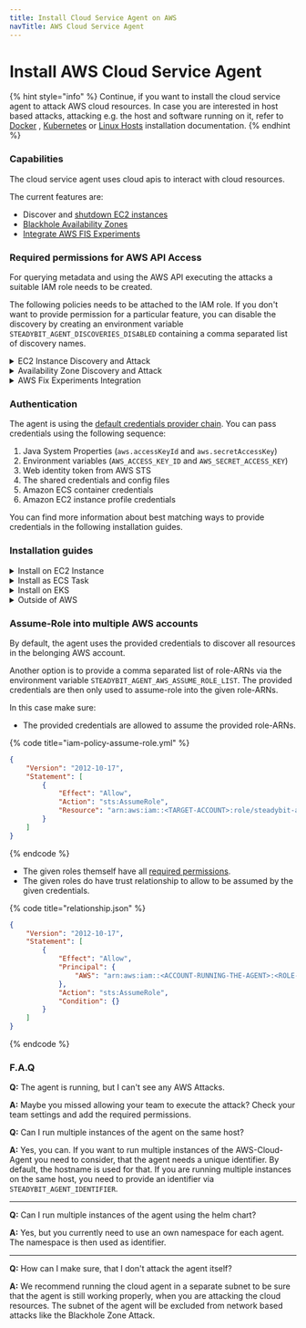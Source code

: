 ```yaml
---
title: Install Cloud Service Agent on AWS
navTitle: AWS Cloud Service Agent
---
```


# Install AWS Cloud Service Agent

{% hint style="info" %}
Continue, if you want to install the cloud service agent to attack AWS cloud resources. In case you are interested in host based attacks, attacking e.g. the host and software running on it, refer to [Docker](../docker.md) , [Kubernetes](../kubernetes/) or [Linux Hosts](../host.md) installation documentation.
{% endhint %}

### Capabilities

The cloud service agent uses cloud apis to interact with cloud resources.

The current features are:

* Discover and [shutdown EC2 instances](../../../use-steadybit/attacks/aws-cloud-attacks.md#shutdown-ec2-host)
* [Blackhole Availability Zones](../../../use-steadybit/attacks/aws-cloud-attacks.md#blackhole-zone)
* [Integrate AWS FIS Experiments](../../../use-steadybit/attacks/aws-cloud-attacks.md#fis-experiment)

### Required permissions for AWS API Access

For querying metadata and using the AWS API executing the attacks a suitable IAM role needs to be created.

The following policies needs to be attached to the IAM role. If you don't want to provide permission for a particular feature, you can disable the discovery by creating an environment variable `STEADYBIT_AGENT_DISCOVERIES_DISABLED` containing a comma separated list of discovery names.

<details>

<summary>EC2 Instance Discovery and Attack</summary>

Discovery Name: `EC2InstancesDiscovery`

{% code title="iam-policy-ec2.json" %}
```json
{
  "Version": "2012-10-17",
  "Statement": [
    {
      "Action": [
        "ec2:DescribeInstances",
        "ec2:DescribeTags",
        "ec2:StopInstances",
        "ec2:TerminateInstances",
        "ec2:StartInstances",
        "ec2:RebootInstances",
        "ec2:CreateTags"
      ],
      "Effect": "Allow",
      "Resource": "*"
    }
  ]
}
```
{% endcode %}

</details>

<details>

<summary>Availability Zone Discovery and Attack</summary>

Discovery Name: `AvailabilityZoneDiscovery`

{% code title="iam-policy-az.json" %}
```json
{
  "Version": "2012-10-17",
  "Statement": [
    {
      "Action": [
        "ec2:DescribeTags",
        "ec2:DescribeAvailabilityZones",
        "ec2:DescribeVpcs",
        "ec2:DescribeSubnets",
        "ec2:DescribeNetworkAcls",
        "ec2:CreateNetworkAcl",
        "ec2:CreateNetworkAclEntry",
        "ec2:ReplaceNetworkAclAssociation",
        "ec2:DeleteNetworkAcl",
        "ec2:CreateTags"
      ],
      "Effect": "Allow",
      "Resource": "*"
    }
  ]
}
```
{% endcode %}

</details>

<details>

<summary>AWS Fix Experiments Integration</summary>

Discovery Name: `FisExperimentTemplateDiscovery`

{% code title="iam-policy-fis.json" %}
```json
{
  "Version": "2012-10-17",
  "Statement": [
    {
      "Action": [
        "fis:ListExperimentTemplates",
        "fis:GetExperiment",
        "fis:StartExperiment",
        "fis:StopExperiment",
        "fis:TagResource"
      ],
      "Effect": "Allow",
      "Resource": "*"
    },
    {
      "Effect": "Allow",
      "Action": "iam:CreateServiceLinkedRole",
      "Resource": "arn:aws:iam::<YOUR-ACCOUNT>:role/<YOUR-ROLE-EXECUTING-FIS-EXPERIMENTS>"
    }
  ]
}
```
{% endcode %}

</details>

### Authentication

The agent is using the [default credentials provider chain](https://docs.aws.amazon.com/sdk-for-java/latest/developer-guide/credentials.html#credentials-chain). You can pass credentials using the following sequence:

1. Java System Properties (`aws.accessKeyId` and `aws.secretAccessKey`)
2. Environment variables (`AWS_ACCESS_KEY_ID` and `AWS_SECRET_ACCESS_KEY`)
3. Web identity token from AWS STS
4. The shared credentials and config files
5. Amazon ECS container credentials
6. Amazon EC2 instance profile credentials

You can find more information about best matching ways to provide credentials in the following installation guides.

### Installation guides

<details>

<summary>Install on EC2 Instance</summary>

The following command will download and run the latest steadybit agent package on your EC2 instance:

```shell
curl -sfL https://get.steadybit.io/agent-linux.sh | sh -s -- -a <agent-key> -e <platform-url> -o aws
```

For your convenience you can use the [setup page](https://platform.steadybit.io/settings/agents/setup) in the SaaS platform, where your agent key is already prepared in the command. Make sure to add `-o aws` to the copied command.

See also the [Amazon ECS Container Instance documentation](https://docs.aws.amazon.com/AmazonECS/latest/developerguide/launch\_container\_instance.html) for using User Data mechanism on new EC2 instances to automate the agent installation.

**Authentication**

If you installed the agent on an EC2 instance, the easiest way is to use the 6th option from the [default credentials provider chain](https://docs.aws.amazon.com/sdk-for-java/latest/developer-guide/credentials.html#credentials-chain), namely the [InstanceProfileCredentialsProvider](https://sdk.amazonaws.com/java/api/latest/software/amazon/awssdk/auth/credentials/InstanceProfileCredentialsProvider.html) .

Steps:

* Assign your previous created IAM role to the ec2 instance. There is a slight difference between IAM Roles and Instance Profiles, if you see a message like `No roles attached to instance profile`, make sure to check [this page](https://docs.aws.amazon.com/IAM/latest/UserGuide/id\_roles\_use\_switch-role-ec2\_instance-profiles.html)
* The IAM role needs a trust relationship so that EC2 is able to assume the role.

```json
{
    "Version": "2012-10-17",
    "Statement": [
      {
        "Effect": "Allow",
        "Principal": {
          "Service": [
            "ec2.amazonaws.com"
          ]
        },
        "Action": "sts:AssumeRole"
      }
    ]
}
```

</details>

<details>

<summary>Install as ECS Task</summary>

**Secret for accessing the agent image**

First you need to [create a secret](https://docs.aws.amazon.com/secretsmanager/latest/userguide/manage\_create-basic-secret.html) for accessing our private Docker Registry (docker.steadybit.io) to download the agent image.

```json
{
  "username": "_",
  "password": "<replace-with-agent-key>"
}
```

**Example**

For your convenience we have prepared an example task definition to use for ECS in EC2 (or FARGATE). Please fill in the missing "replace-with" prefixed fields:

```json
{
    "family": "steadybit-agent",
    "requiresCompatibilities": [
        "<EC2 or FARGATE>"
    ],
    "networkMode": "awsvpc",
    "cpu": "512",
    "memory": "1024",
    "taskRoleArn": "<replace-with-task-role-arn>",
    "executionRoleArn": "<replace-with-execution-role-arn>",
    "containerDefinitions": [
        {
            "portMappings": [],
            "environment": [
                {
                    "name": "STEADYBIT_AGENT_KEY",
                    "value": "<replace-with-agent-key>"
                },
                {
                    "name": "STEADYBIT_AGENT_MODE",
                    "value": "aws"
                }
            ],
            "repositoryCredentials": {
              "credentialsParameter": "<replace-with-secret-arn-from-secretmanager>"
            },
            "image": "docker.steadybit.io/steadybit/agent:latest",
            "name": "steadybit-agent"
        }
    ]
}
```

**Authentication**

The `taskRoleArn` needs to have the required permissions mentioned before.

Make sure, that the role can be assumed by ECS and provide a trust relationship to the role.

```json
{
    "Version": "2012-10-17",
    "Statement": [
      {
        "Effect": "Allow",
        "Principal": {
          "Service": [
            "ecs-tasks.amazonaws.com"
          ]
        },
        "Action": "sts:AssumeRole"
      }
    ]
  }
```

</details>

<details>

<summary>Install on EKS</summary>

You can use our [helm chart](https://github.com/steadybit/helm-charts/blob/main/charts/steadybit-agent/README.md) with the parameter \`agent.mode=aws\`.

**Authorization in EKS with WebIdentityTokenFileCredentialsProvider**

If you installed the agent into an EKS cluster, the recommend way to provide credentials is to use the 3th option from the [default credentials provider chain](https://docs.aws.amazon.com/sdk-for-java/latest/developer-guide/credentials.html#credentials-chain), namely the [WebIdentityTokenFileCredentialsProvider](https://sdk.amazonaws.com/java/api/latest/software/amazon/awssdk/auth/credentials/WebIdentityTokenFileCredentialsProvider.html) .

With this option you need to [associate an IAM role with a Kubernetes service account](https://docs.aws.amazon.com/eks/latest/userguide/iam-roles-for-service-accounts.html).

1. [Create an OIDC Provider for your cluster](https://docs.aws.amazon.com/eks/latest/userguide/enable-iam-roles-for-service-accounts.html)
2. Create an IAM Role with the required permissions.
3. Allow the Role to be assumed by the OIDC Provider. Add the following trust relationship to the IAM Role

```json
{
    "Version": "2012-10-17",
    "Statement": [
        {
            "Effect": "Allow",
            "Principal": {
                "Federated": "arn:aws:iam::<ACCOUNT>:oidc-provider/oidc.eks.<REGION>.amazonaws.com/id/<ID>"
            },
            "Action": "sts:AssumeRoleWithWebIdentity",
            "Condition": {
                "StringEquals": {
                    "oidc.eks.<REGION>.amazonaws.com/id/<ID>:aud": "sts.amazonaws.com",
                    "oidc.eks.<REGION>.amazonaws.com/id/<ID>:sub": "system:serviceaccount:<SERVICE-ACCOUNT-NAMESPACE>:<SERVICE-ACCOUNT-NAME>"
                }
            }
        }
    ]
}
```

1. Associate the IAM Role to your Kubernetes Service Account. If you are using our helm charts to create the Service Account, you can use the parameter `serviceAccount.eksRoleArn`.

</details>

<details>

<summary>Outside of AWS</summary>

You can dedicate any agent running outside of your AWS infrastructure to communicate with the AWS API. In this case you need to setup an IAM User with API credentials which is allowed to access the resources already described in the section above.

The following variables needs to be added to the environment configuration:

```
AWS_REGION=<replace-with-region-to-attack>
AWS_ACCESS_KEY_ID=<replace-with-aws-access-key>
AWS_SECRET_ACCESS_KEY=<replace-with-aws-secret-access-key>
```

</details>

### Assume-Role into multiple AWS accounts

By default, the agent uses the provided credentials to discover all resources in the belonging AWS account.

Another option is to provide a comma separated list of role-ARNs via the environment variable `STEADYBIT_AGENT_AWS_ASSUME_ROLE_LIST`. The provided credentials are then only used to assume-role into the given role-ARNs.

In this case make sure:

* The provided credentials are allowed to assume the provided role-ARNs.

{% code title="iam-policy-assume-role.yml" %}
```json
{
    "Version": "2012-10-17",
    "Statement": [
        {
            "Effect": "Allow",
            "Action": "sts:AssumeRole",
            "Resource": "arn:aws:iam::<TARGET-ACCOUNT>:role/steadybit-agent"
        }
    ]
}
```
{% endcode %}

* The given roles themself have all [required permissions](./#required-permissions-for-aws-api-access).
* The given roles do have trust relationship to allow to be assumed by the given credentials.

{% code title="relationship.json" %}
```json
{
    "Version": "2012-10-17",
    "Statement": [
        {
            "Effect": "Allow",
            "Principal": {
                "AWS": "arn:aws:iam::<ACCOUNT-RUNNING-THE-AGENT>:<ROLE-RUNNING-THE-AGENT>"
            },
            "Action": "sts:AssumeRole",
            "Condition": {}
        }
    ]
}
```
{% endcode %}

### F.A.Q

**Q:** The agent is running, but I can't see any AWS Attacks.

**A:** Maybe you missed allowing your team to execute the attack? Check your team settings and add the required permissions.

**Q:** Can I run multiple instances of the agent on the same host?

**A:** Yes, you can. If you want to run multiple instances of the AWS-Cloud-Agent you need to consider, that the agent needs a unique identifier. By default, the hostname is used for that. If you are running multiple instances on the same host, you need to provide an identifier via `STEADYBIT_AGENT_IDENTIFIER`.

***

**Q:** Can I run multiple instances of the agent using the helm chart?

**A:** Yes, but you currently need to use an own namespace for each agent. The namespace is then used as identifier.

***

**Q:** How can I make sure, that I don't attack the agent itself?

**A:** We recommend running the cloud agent in a separate subnet to be sure that the agent is still working properly, when you are attacking the cloud resources. The subnet of the agent will be excluded from network based attacks like the Blackhole Zone Attack.
